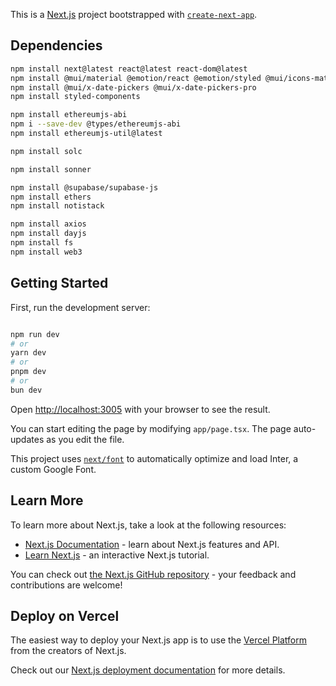 This is a [Next.js](https://nextjs.org/) project bootstrapped with [`create-next-app`](https://github.com/vercel/next.js/tree/canary/packages/create-next-app).

## Dependencies
```bash
npm install next@latest react@latest react-dom@latest
npm install @mui/material @emotion/react @emotion/styled @mui/icons-material
npm install @mui/x-date-pickers @mui/x-date-pickers-pro
npm install styled-components

npm install ethereumjs-abi
npm i --save-dev @types/ethereumjs-abi
npm install ethereumjs-util@latest

npm install solc

npm install sonner

npm install @supabase/supabase-js
npm install ethers
npm install notistack

npm install axios
npm install dayjs
npm install fs
npm install web3
```

## Getting Started

First, run the development server:

```bash

npm run dev
# or
yarn dev
# or
pnpm dev
# or
bun dev
```

Open [http://localhost:3005](http://localhost:3005) with your browser to see the result.

You can start editing the page by modifying `app/page.tsx`. The page auto-updates as you edit the file.

This project uses [`next/font`](https://nextjs.org/docs/basic-features/font-optimization) to automatically optimize and load Inter, a custom Google Font.

## Learn More

To learn more about Next.js, take a look at the following resources:

- [Next.js Documentation](https://nextjs.org/docs) - learn about Next.js features and API.
- [Learn Next.js](https://nextjs.org/learn) - an interactive Next.js tutorial.

You can check out [the Next.js GitHub repository](https://github.com/vercel/next.js/) - your feedback and contributions are welcome!

## Deploy on Vercel

The easiest way to deploy your Next.js app is to use the [Vercel Platform](https://vercel.com/new?utm_medium=default-template&filter=next.js&utm_source=create-next-app&utm_campaign=create-next-app-readme) from the creators of Next.js.

Check out our [Next.js deployment documentation](https://nextjs.org/docs/deployment) for more details.
